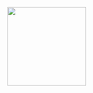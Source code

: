 <img height="180em" src="https://github-readme-stats.vercel.app/api?username=McKeeJerry-FS&&show_icons=true&theme=radical&
show_icons=true&hide_border=true&&count_private=true&include_all_commits=true" />

<!--
**McKeeJerry-FS/McKeeJerry-FS** is a ✨ _special_ ✨ repository because its `README.md` (this file) appears on your GitHub profile.

Here are some ideas to get you started:

- 🔭 I’m currently working on ...
- 🌱 I’m currently learning ...
- 👯 I’m looking to collaborate on ...
- 🤔 I’m looking for help with ...
- 💬 Ask me about ...
- 📫 How to reach me: ...
- 😄 Pronouns: ...
- ⚡ Fun fact: ...
-->
